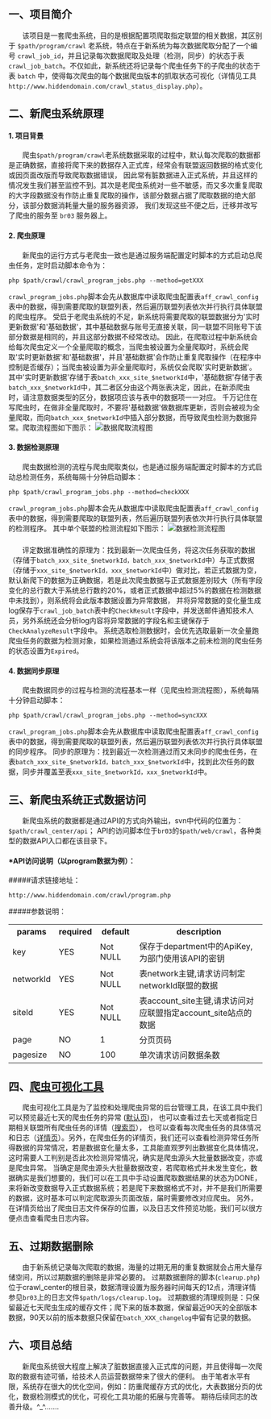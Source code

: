 一、项目简介
---------------
&nbsp;&nbsp;&nbsp;&nbsp;&nbsp;&nbsp;
该项目是一套爬虫系统，目的是根据配置项爬取指定联盟的相关数据，其区别于
```$path/program/crawl```  老系统，特点在于新系统为每次数据爬取分配了一个编号
```crawl_job_id```，并且记录每次数据爬取及处理（检测，同步）的状态于表
```crawl_job_batch```。不仅如此，新系统还将记录每个爬虫任务下的子爬虫的状态于表
```batch```  中，使得每次爬虫的每个数据爬虫版本的抓取状态可视化（详情见工具
```http://www.hiddendomain.com/crawl_status_display.php```）。

二、新爬虫系统原理
---------------
#### 1. 项目背景
&nbsp;&nbsp;&nbsp;&nbsp;&nbsp;&nbsp;
爬虫```$path/program/crawl```老系统数据采取的过程中，默认每次爬取的数据都是正确数据，直接将爬下来的数据存入正式库，经常会有联盟返回数据的格式变化或因页面改版而导致爬取数据错误， 
因此常有脏数据进入正式系统，并且这样的情况发生我们甚至监控不到。其次是老爬虫系统对一些不敏感，而又多次重复爬取的大字段数据没有作防止重复爬取的操作，该部分数据占据了爬取数据的绝大部分，该部分数据消耗量大量的服务器资源， 
我们发现这些不便之后，迁移并改写了爬虫的服务至 ```br03```  服务器上。
#### 2. 爬虫原理
&nbsp;&nbsp;&nbsp;&nbsp;&nbsp;&nbsp; 
新爬虫的运行方式与老爬虫一致也是通过服务端配置定时脚本的方式启动总爬虫任务，定时启动脚本命令为：
```
php $path/crawl/crawl_program_jobs.php --method=getXXX
```
```crawl_program_jobs.php```脚本会先从数据库中读取爬虫配置表```aff_crawl_config```表中的数据，得到需要爬取的联盟列表，然后遍历联盟列表依次并行执行具体联盟的爬虫程序。
受启于老爬虫系统的不足，新系统将需要爬取的联盟数据分为'实时更新数据'和'基础数据'，其中基础数据与账号无直接关联，同一联盟不同账号下该部分数据是相同的，并且这部分数据不经常改动。
因此，在爬取过程中新系统会给每次爬虫定义一个全量爬取的概念，当爬虫被设置为全量爬取时，系统会爬取'实时更新数据'和'基础数据'，并且'基础数据'会作防止重复爬取操作（在程序中控制是否缓存）；当爬虫被设置为非全量爬取时，系统仅会爬取'实时更新数据'。
其中'实时更新数据'存储于表```batch_xxx_site_$networkId```中，'基础数据'存储于表```batch_xxx_$networkId```中，其二者区分由这个两张表决定，因此，在新添爬虫时，请注意数据类型的区分，数据项应该与表中的数据项一一对应。
千万记住在写爬虫时，在做非全量爬取时，不要将'基础数据'做数据库更新，否则会被视为全量爬取，而向```batch_xxx_$networkId```中插入部分数据，而导致爬虫检测为数据异常。爬取流程图如下图示：
![数据爬取流程图](http://api03.i.brandreward.com/crawl/crawl_principle.png "数据爬取流程图")

#### 3. 数据检测原理
&nbsp;&nbsp;&nbsp;&nbsp;&nbsp;&nbsp;
爬虫数据检测的流程与爬虫爬取类似，也是通过服务端配置定时脚本的方式启动总检测任务，系统每隔十分钟启动脚本：
```
php $path/crawl_program_jobs.php --method=checkXXX
```
```crawl_program_jobs.php```脚本会先从数据库中读取爬虫配置表```aff_crawl_config```表中的数据，得到需要爬取的联盟列表，然后遍历联盟列表依次并行执行具体联盟的检测程序。
其中单个联盟的检测流程如下图示：
![数据检测流程图](http://api03.i.brandreward.com/crawl/check_principle.png "数据检测流程图")
##### 
&nbsp;&nbsp;&nbsp;&nbsp;&nbsp;&nbsp;
评定数据准确性的原理为：找到最新一次爬虫任务，将这次任务获取的数据（存储于```batch_xxx_site_$networkId，batch_xxx_$networkId```中）与正式数据
（存储于```xxx_site_$networkId，xxx_$networkId```中）做对比，若正式数据为空，默认新爬下的数据为正确数据，若是此次爬虫数据与正式数据差别较大（所有字段变化的总行数大于系统总行数的20%，或者正式数据中超过5%的数据在检测数据中未找到），则系统将会此版本数据设置为异常数据，
并将异常数据的变化量生成log保存于```crawl_job_batch```表中的```CheckResult```字段中，并发送邮件通知技术人员，另外系统还会分析log内容将异常数据的字段名和主键保存于```CheckAnalyzeResult```字段中。
系统选取检测数据时，会优先选取最新一次全量跑爬虫任务的数据为检测对象，如果检测通过系统会将该版本之前未检测的爬虫任务的状态设置为```Expired```。

#### 4. 数据同步原理
&nbsp;&nbsp;&nbsp;&nbsp;&nbsp;&nbsp;
爬虫数据同步的过程与检测的流程基本一样（见爬虫检测流程图），系统每隔十分钟启动脚本：
```
php $path/crawl/crawl_program_jobs.php --method=syncXXX
```
```crawl_program_jobs.php```脚本会先从数据库中读取爬虫配置表```aff_crawl_config```表中的数据，得到需要爬取的联盟列表，然后遍历联盟列表依次并行执行具体联盟的同步程序。
同步的原理为：找到最近一次检测通过而又未同步的爬虫任务，在表```batch_xxx_site_$networkId，batch_xxx_$networkId```中，找到此次任务的数据，同步并覆盖至表```xxx_site_$networkId，xxx_$networkId```中。

三、新爬虫系统正式数据访问
---------------
&nbsp;&nbsp;&nbsp;&nbsp;&nbsp;&nbsp;
新爬虫系统的数据都是通过API的方式向外输出，svn中代码的位置为：```$path/crawl_center/api```；
API的访问脚本位于```br03```的```$path/web/crawl```，各种类型的数据API入口都在该目录下。

#### *API访问说明（以program数据为例）：
#####请求链接地址：
```
http://www.hiddendomain.com/crawl/program.php
```
#####参数说明：
<table>
    <tr>
        <th>params</th>
        <th>required</th>
        <th>default</th>
        <th>description</th>
    </tr>
    <tr>
        <td>key</td>
        <td>YES</td>
        <td>Not NULL</td>
        <td>保存于department中的ApiKey,为部门使用该API的密钥</td>
    </tr>
    <tr>
        <td>networkId</td>
        <td>YES</td>
        <td>Not NULL</td>
        <td>表network主键,请求访问制定networkId联盟的数据</td>
    </tr>
    <tr>
        <td>siteId</td>
        <td>YES</td>
        <td>Not NULL</td>
        <td>表account_site主键,请求访问对应联盟指定account_site站点的数据</td>
    </tr>
    <tr>
        <td>page</td>
        <td>NO</td>
        <td>1</td>
        <td>分页页码</td>
    </tr>
    <tr>
        <td>pagesize</td>
        <td>NO</td>
        <td>100</td>
        <td>单次请求访问数据条数</td>
    </tr>
</table>


四、[爬虫可视化工具](http://www.hiddendomain.com/crawl_status_display.php)
---------------
&nbsp;&nbsp;&nbsp;&nbsp;&nbsp;&nbsp;
爬虫可视化工具是为了监控和处理爬虫异常的后台管理工具，在该工具中我们可以预览最近七天的爬虫任务的异常
([默认页](http://www.hiddendomain.com/crawl_status_display.php))，
也可以查看过去七天或者指定日期相关联盟所有爬虫任务的详情（[搜索页](http://www.hiddendomain.com/crawl_status_display.php)），
也可以查看每次爬虫任务的具体情况和日志（[详情页](http://www.hiddendomain.com/crawl_detail.php?crawljobid=53749)）。另外，在爬虫任务的详情页，我们还可以查看检测异常任务所得数据的异常情况，若是数据变化量太多，工具能直观罗列出数据变化具体情况，这时需要人工判别是否此次检测异常情况，确实是爬虫源头大批量数据改变，亦或是爬虫异常。
当确定是爬虫源头大批量数据改变，若爬取格式并未发生变化，数据确实是我们想要的，我们可以在工具中手动设置爬取数据结果的状态为DONE，来将新改变数据导入正式数据系统；若是爬下来数据格式不对，并不是我们所需要的数据，这时基本可以判定爬取源头页面改版，届时需要修改对应爬虫。
另外，在详情页给出了爬虫日志文件保存的位置，以及日志文件预览功能，我们可以很方便点击查看爬虫日志内容。

五、过期数据删除
---------------
&nbsp;&nbsp;&nbsp;&nbsp;&nbsp;&nbsp;
由于新系统记录每次爬取的数据，海量的过期无用的重复数据就会占用大量存储空间，所以过期数据的删除是非常必要的。
过期数据删除的脚本(```clearup.php```)位于crawl_center的根目录，数据清理设置为服务器时间每天的12点，清理详情参见```br03```上的日志文件```$path/logs/clearup.log```。
过期数据的清理规则是：只保留最近七天爬虫生成的缓存文件；爬下来的版本数据，保留最近90天的全部版本数据，90天以前的版本数据只保留在```batch_XXX_changelog```中留有记录的数据。

六、项目总结
---------------
&nbsp;&nbsp;&nbsp;&nbsp;&nbsp;&nbsp;
新爬虫系统很大程度上解决了脏数据直接入正式库的问题，并且使得每一次爬取的数据有迹可循，给技术人员运营数据带来了很大的便利。
由于笔者水平有限，系统存在很大的优化空间，例如：防重爬缓存方式的优化，大表数据分页的优化，数据检测模式的优化，可视化工具功能的拓展与完善等。
期待后续同志的改善升级。^_^.......
